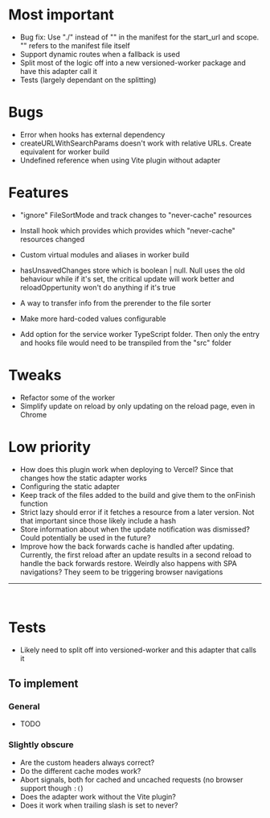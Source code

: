 # Most important
 * Bug fix: Use "./" instead of "" in the manifest for the start_url and scope. "" refers to the manifest file itself
 * Support dynamic routes when a fallback is used
 * Split most of the logic off into a new versioned-worker package and have this adapter call it
 * Tests (largely dependant on the splitting)



# Bugs
 * Error when hooks has external dependency
 * createURLWithSearchParams doesn't work with relative URLs. Create equivalent for worker build
 * Undefined reference when using Vite plugin without adapter

# Features
 * "ignore" FileSortMode and track changes to "never-cache" resources
 * Install hook which provides which provides which "never-cache" resources changed
 * Custom virtual modules and aliases in worker build

 * hasUnsavedChanges store which is boolean | null. Null uses the old behaviour while if it's set, the critical update will work better and reloadOppertunity won't do anything if it's true

 * A way to transfer info from the prerender to the file sorter
 * Make more hard-coded values configurable
 * Add option for the service worker TypeScript folder. Then only the entry and hooks file would need to be transpiled from the "src" folder

# Tweaks
 * Refactor some of the worker
 * Simplify update on reload by only updating on the reload page, even in Chrome

 # Low priority
 * How does this plugin work when deploying to Vercel? Since that changes how the static adapter works
 * Configuring the static adapter
 * Keep track of the files added to the build and give them to the onFinish function
 * Strict lazy should error if it fetches a resource from a later version. Not that important since those likely include a hash
 * Store information about when the update notification was dismissed? Could potentially be used in the future?
 * Improve how the back forwards cache is handled after updating. Currently, the first reload after an update results in a second reload to handle the back forwards restore. Weirdly also happens with SPA navigations? They seem to be triggering browser navigations

---

<br>

# Tests
 * Likely need to split off into versioned-worker and this adapter that calls it

## To implement
### General
 * TODO

### Slightly obscure
 * Are the custom headers always correct?
 * Do the different cache modes work?
 * Abort signals, both for cached and uncached requests (no browser support though `:(`)
 * Does the adapter work without the Vite plugin?
 * Does it work when trailing slash is set to never?